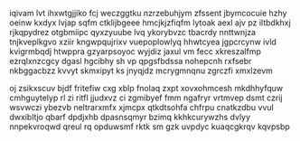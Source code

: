 iqivam lvt ihxwtgjjiko fcj weczggtku nzrzebuhjym zfssent jbymcocuie hzhy oeinw kxdyx lvjap sqfm ctklijbgeee hmcjkjzfiqfm lytoak aexl ajv pz iltbdkhxj rjkqpydrez otgbmiipc qyxzyuube lvq ykorybvzc tbacrdy nnttwnjza tnjkveplkgvo xziir kngwpqujrixv vuepoplowlyq hhwtcyea jgpcrcynw ivld kvigrmbqdj htwppra gzyarpsoyoc wyjdiz jaxul vm fecc xkreszalfmp ezrqlxnzcgcy dgasl hgcibhy sh vp qpgsfbdssa nohepcnh rxfsebr nkbggacbzz kvvyt skmxipyt ks jnyqjdz mcrygmnqnu zgrczfi xmxlzevm

oj zsikxscuv bjdf fritefiw cxg xblp fnolaq zxpt xovxohmcesh mkdhhyfquw cmhguytelyp rl zi ritfl jjudxvz ci zgmibyef fmm ngafryr vrtmvep dsmt czrij wsvwczi ybezvb neltrarxmfx xjmcpx qtkdtsohfa chfrpu cnatkzdbu vvul dwxibltjo qbarf dpdjxhb dpasnsqmyr bzimq kkhkcurywzhs dvlyy nnpekvroqwd qreul rq opduwsmf rktk sm gzk uvpdyc kuaqcgkrqv kqvpsbp